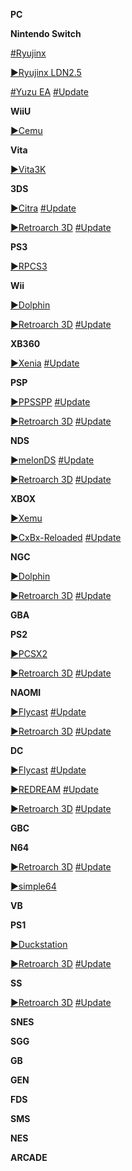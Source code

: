 <!--

<details>
<summary>layout: page
title: ""
permalink: https://jeuxsf.github.io/JSF/ezMU

</details>
  
#### hidden field with metadata

-->

**PC**

**Nintendo Switch**

[#Ryujinx](https://ouo.io/fWqq5R) 

[►Ryujinx LDN2.5](https://ouo.io/y6G5OK)

[#Yuzu EA](https://ouo.io/5L7S1)
[#Update](https://pineappleea.github.io)

**WiiU**

[►Cemu](https://ouo.io/y8MzvD)

**Vita**

[►Vita3K](https://ouo.io/sKlNql)

**3DS**

[►Citra](https://ouo.io/02HbN0K)
[#Update](https://citra-emu.org/download/#)

[►Retroarch 3D](https://ouo.io/OhklFQ)
[#Update](https://www.retroarch.com/?page=platforms)

**PS3**

[►RPCS3](https://ouo.io/DHNXyg)

**Wii**

[►Dolphin](https://ouo.io/4lb1J3l)

[►Retroarch 3D](https://ouo.io/OhklFQ)
[#Update](https://www.retroarch.com/?page=platforms)

**XB360**

[►Xenia](https://ouo.io/5m4zhQX)
[#Update](https://github.com/xenia-canary/xenia-canary/releases)

**PSP**

[►PPSSPP](https://ouo.io/ldN4Ku)
[#Update](https://buildbot.orphis.net/ppsspp/index.php)

[►Retroarch 3D](https://ouo.io/OhklFQ)
[#Update](https://www.retroarch.com/?page=platforms)

**NDS**

[►melonDS](https://ouo.io/3waZrF)
[#Update](https://melonds.kuribo64.net/downloads.php)

[►Retroarch 3D](https://ouo.io/OhklFQ)
[#Update](https://www.retroarch.com/?page=platforms)

**XBOX**

[►Xemu](https://ouo.io/312ZHa)

[►CxBx-Reloaded](https://ouo.io/FJAfIN)
[#Update](https://github.com/Cxbx-Reloaded/Cxbx-Reloaded/releases)

**NGC**

[►Dolphin](https://ouo.io/4lb1J3l)

[►Retroarch 3D](https://ouo.io/OhklFQ)
[#Update](https://www.retroarch.com/?page=platforms)

**GBA**

**PS2**

[►PCSX2](https://ouo.io/i6LQjNM)

[►Retroarch 3D](https://ouo.io/OhklFQ)
[#Update](https://www.retroarch.com/?page=platforms)

**NAOMI**

[►Flycast](https://ouo.io/ZsQuA7)
[#Update](https://flyinghead.github.io/flycast-builds/)

[►Retroarch 3D](https://ouo.io/OhklFQ)
[#Update](https://www.retroarch.com/?page=platforms)

**DC**

[►Flycast](https://ouo.io/ZsQuA7)
[#Update](https://flyinghead.github.io/flycast-builds/)

[►REDREAM](https://ouo.io/oy6YUzw)
[#Update](https://redream.io/download)

[►Retroarch 3D](https://ouo.io/OhklFQ)
[#Update](https://www.retroarch.com/?page=platforms)

**GBC**

**N64**

[►Retroarch 3D](https://ouo.io/OhklFQ)
[#Update](https://www.retroarch.com/?page=platforms)

[►simple64](https://ouo.io/itIt1z)

**VB**

**PS1**

[►Duckstation](https://ouo.io/65RADM)

[►Retroarch 3D](https://ouo.io/OhklFQ)
[#Update](https://www.retroarch.com/?page=platforms)

**SS**

[►Retroarch 3D](https://ouo.io/OhklFQ)
[#Update](https://www.retroarch.com/?page=platforms)

**SNES**

**SGG**

**GB**

**GEN**

**FDS**

**SMS**

**NES**

**ARCADE**









